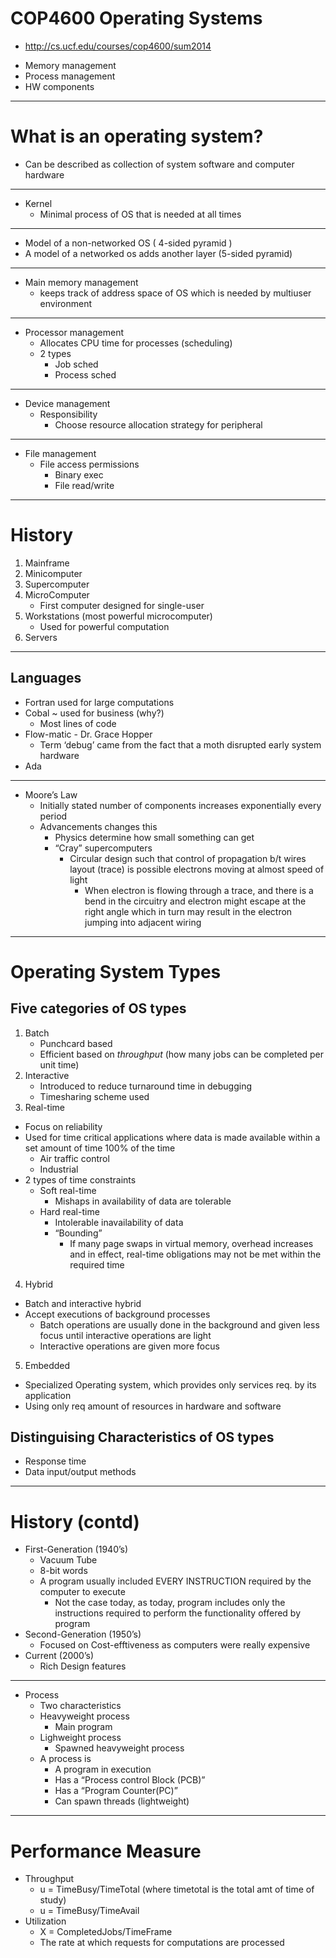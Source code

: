 # COP4600 Operating Systems
  * http://cs.ucf.edu/courses/cop4600/sum2014

- Memory management
- Process management
- HW components

-----------------------
# What is an operating system?
- Can be described as collection of system software and computer hardware  

-----------------------
- Kernel
	- Minimal process of OS that is needed at all times

-----------------------
- Model of a non-networked OS ( 4-sided pyramid )
- A model of a networked os adds another layer (5-sided pyramid)
-----------------------
- Main memory management
  - keeps track of address space of OS which is needed by multiuser environment
-----------------------
- Processor management
  - Allocates CPU time for processes (scheduling)
  - 2 types
    - Job sched
    - Process sched
-----------------------
- Device management
  - Responsibility  
    - Choose resource allocation strategy for peripheral
-----------------------
- File management
  - File access permissions
    - Binary exec
    - File read/write




----------------------------------------------
# History
1. Mainframe
2. Minicomputer
3. Supercomputer
4. MicroComputer
    - First computer designed for single-user
5. Workstations (most powerful microcomputer)
    - Used for powerful computation
6. Servers

-----------------------
## Languages
- Fortran used for large computations
- Cobal ~ used for business (why?)
    - Most lines of code
- Flow-matic - Dr. Grace Hopper
    - Term ‘debug’ came from the fact that a moth disrupted early system hardware
- Ada

-----------------------
- Moore’s Law
    - Initially stated number of components increases exponentially every period
    - Advancements changes this
        - Physics determine how small something can get
        - “Cray” supercomputers  
            - Circular design such that control of propagation b/t wires layout (trace) is possible
              electrons moving at almost speed of light
                - When electron is flowing through a trace, and there is a bend in the circuitry and electron might escape at the right angle
                  which in turn may result in the electron jumping into adjacent wiring














-----------------------------------------------  
# Operating System Types
## Five categories of OS types
1. Batch
    - Punchcard based
    - Efficient based on *throughput* (how many jobs can be completed per unit time)
2. Interactive
    - Introduced to reduce turnaround time in debugging
    - Timesharing scheme used
3. Real-time
  - Focus on reliability
  - Used for time critical applications where data is made available within a set amount of time 100% of the time
    - Air traffic control
    - Industrial
  - 2 types of time constraints
    - Soft real-time
      - Mishaps in availability of data are tolerable
    - Hard real-time
      - Intolerable inavailability of data
      - “Bounding”
        - If many page swaps in virtual memory, overhead increases and in effect, real-time obligations may not be met
          within the required time
4. Hybrid
  - Batch and interactive hybrid
  - Accept executions of background processes
    - Batch operations are usually done in the background and given less focus until interactive operations are light
    - Interactive operations are given more focus
5. Embedded
  - Specialized Operating system, which provides only services req. by its application
  - Using only req amount of resources in hardware and software

## Distinguising Characteristics of OS types
  - Response time
  - Data input/output methods



-----------------------------------------------  

# History (contd)
- First-Generation (1940’s)
  - Vacuum Tube
  - 8-bit words
  - A program usually included EVERY INSTRUCTION required by the computer to execute
    - Not the case today, as today, program includes only the instructions required to
      perform the functionality offered by program
- Second-Generation (1950’s)
    - Focused on Cost-efftiveness as computers were really expensive
- Current (2000’s)
    - Rich Design features




-----------------------------------------------
- Process
  - Two characteristics
  - Heavyweight process
    - Main program
  - Lighweight process
    - Spawned heavyweight process
  - A process is
    - A program in execution
    - Has a “Process control Block (PCB)”
    - Has a “Program Counter(PC)”
    - Can spawn threads (lightweight)


-----------------------------------------------
# Performance Measure
  - Throughput
      - u = TimeBusy/TimeTotal (where timetotal is the total amt of time of study)
      - u = TimeBusy/TimeAvail
  - Utilization
      - X = CompletedJobs/TimeFrame
      - The rate at which requests for computations are processed
